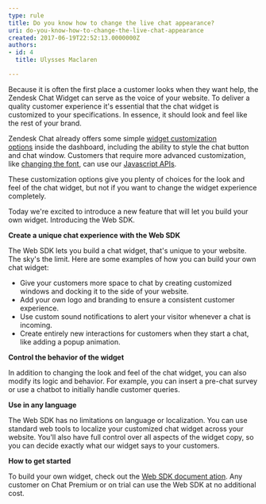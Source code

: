 ```yaml
---
type: rule
title: Do you know how to change the live chat appearance?
uri: do-you-know-how-to-change-the-live-chat-appearance
created: 2017-06-19T22:52:13.0000000Z
authors:
- id: 4
  title: Ulysses Maclaren

---
```


 
Because it is often the first place a customer looks when they want help, the Zendesk Chat Widget can serve as the voice of your website. To deliver a quality customer experience it's essential that the chat widget is customized to your specifications. In essence, it should look and feel like the rest of your brand.​​
 
Zendesk Chat already offers some simple [widget customization options](https&#58;//chat.zendesk.com/hc/en-us/articles/212679577-Customizing-the-chat-widget%22%20%5co%20%22widget%20customization%20options%22%20%5ct%20%22_blank) inside the dashboard, including the ability to style the chat button and chat window. Customers that require more advanced customization, like [changing the font](https&#58;//chat.zendesk.com/hc/en-us/articles/221307207-New-Widget-Security-Settings-and-Customization-Options%22%20%5co%20%22changing%20the%20font%22%20%5ct%20%22_blank), can use our [Javascript APIs](https&#58;//chat.zendesk.com/hc/en-us/articles/234585908-JavaScript-Chat-API-Overview%22%20%5co%20%22Javascript%20APIs%22%20%5ct%20%22_blank).

These customization options give you plenty of choices for the look and feel of the chat widget, but not if you want to change the widget experience completely.

Today we're excited to introduce a new feature that will let you build your own widget. Introducing the Web SDK.

**Create a unique chat experience with the Web SDK**

The Web SDK lets you build a chat widget, that's unique to your website. The sky's the limit. Here are some examples of how you can build your own chat widget:

- Give your customers more space to chat by creating customized windows and docking it to the side of your website.
- Add your own logo and branding to ensure a consistent customer experience.
- Use custom sound notifications to alert your visitor whenever a chat is incoming.
- Create entirely new interactions for customers when they start a chat, like adding a popup animation.


**Control the behavior of the widget**

In addition to changing the look and feel of the chat widget, you can also modify its logic and behavior. For example, you can insert a pre-chat survey or use a chatbot to initially handle customer queries.

**Use in any language**

The Web SDK has no limitations on language or localization. You can use standard web tools to localize your customized chat widget across your website. You'll also have full control over all aspects of the widget copy, so you can decide exactly what our widget says to your customers.

**How to get started**

To build your own widget, check out the [Web SDK document ation](https&#58;//api.zopim.com/web-sdk). Any customer on Chat Premium or on trial can use the Web SDK at no additional cost.

